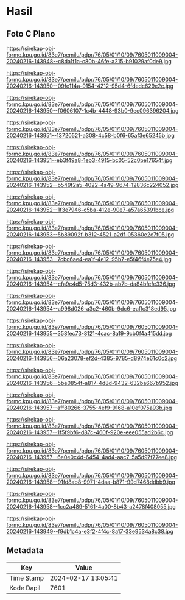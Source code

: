 # Hasil

## Foto C Plano

https://sirekap-obj-formc.kpu.go.id/83e7/pemilu/pdpr/76/05/01/10/09/7605011009004-20240216-143948--c8da1f1a-c80b-46fe-a215-b91029af0de9.jpg

https://sirekap-obj-formc.kpu.go.id/83e7/pemilu/pdpr/76/05/01/10/09/7605011009004-20240216-143950--09fe114a-9154-4212-95d4-6fdedc629e2c.jpg

https://sirekap-obj-formc.kpu.go.id/83e7/pemilu/pdpr/76/05/01/10/09/7605011009004-20240216-143950--f0606107-1c4b-4448-93b0-9ec096396204.jpg

https://sirekap-obj-formc.kpu.go.id/83e7/pemilu/pdpr/76/05/01/10/09/7605011009004-20240216-143951--13720521-a308-4c58-b0f6-65af3e65245b.jpg

https://sirekap-obj-formc.kpu.go.id/83e7/pemilu/pdpr/76/05/01/10/09/7605011009004-20240216-143951--eb3f49a8-1eb3-4915-bc05-52c0be17654f.jpg

https://sirekap-obj-formc.kpu.go.id/83e7/pemilu/pdpr/76/05/01/10/09/7605011009004-20240216-143952--b549f2a5-4022-4a49-9674-12836c224052.jpg

https://sirekap-obj-formc.kpu.go.id/83e7/pemilu/pdpr/76/05/01/10/09/7605011009004-20240216-143952--1f3e7946-c5ba-412e-90e7-a57a65391bce.jpg

https://sirekap-obj-formc.kpu.go.id/83e7/pemilu/pdpr/76/05/01/10/09/7605011009004-20240216-143953--5b89092f-b312-4521-a2df-05360e2c7f05.jpg

https://sirekap-obj-formc.kpu.go.id/83e7/pemilu/pdpr/76/05/01/10/09/7605011009004-20240216-143953--7cbc6ae4-ea1f-4e12-95b7-e5f46f4e75e4.jpg

https://sirekap-obj-formc.kpu.go.id/83e7/pemilu/pdpr/76/05/01/10/09/7605011009004-20240216-143954--cfa9c4d5-75d3-432b-ab7b-da84bfefe336.jpg

https://sirekap-obj-formc.kpu.go.id/83e7/pemilu/pdpr/76/05/01/10/09/7605011009004-20240216-143954--a998d026-a3c2-460b-9dc6-eaffc318ed95.jpg

https://sirekap-obj-formc.kpu.go.id/83e7/pemilu/pdpr/76/05/01/10/09/7605011009004-20240216-143955--358fec73-8121-4cac-8a19-9cb0f4a415dd.jpg

https://sirekap-obj-formc.kpu.go.id/83e7/pemilu/pdpr/76/05/01/10/09/7605011009004-20240216-143956--06a23078-ef2d-4385-9785-d8974e61c0c2.jpg

https://sirekap-obj-formc.kpu.go.id/83e7/pemilu/pdpr/76/05/01/10/09/7605011009004-20240216-143956--5be0854f-a817-4d8d-9432-632ba667b952.jpg

https://sirekap-obj-formc.kpu.go.id/83e7/pemilu/pdpr/76/05/01/10/09/7605011009004-20240216-143957--aff80266-3755-4ef9-9168-a10ef075a93b.jpg

https://sirekap-obj-formc.kpu.go.id/83e7/pemilu/pdpr/76/05/01/10/09/7605011009004-20240216-143957--1f5f9bf6-d87c-460f-920e-eee055ad2b6c.jpg

https://sirekap-obj-formc.kpu.go.id/83e7/pemilu/pdpr/76/05/01/10/09/7605011009004-20240216-143957--6e0e0c4d-6454-4ad4-aac7-5a5d97f77ee8.jpg

https://sirekap-obj-formc.kpu.go.id/83e7/pemilu/pdpr/76/05/01/10/09/7605011009004-20240216-143958--91fd8ab8-9971-4daa-b871-99d7468ddbb9.jpg

https://sirekap-obj-formc.kpu.go.id/83e7/pemilu/pdpr/76/05/01/10/09/7605011009004-20240216-143958--1cc2a489-5161-4a00-8b43-a2478f408055.jpg

https://sirekap-obj-formc.kpu.go.id/83e7/pemilu/pdpr/76/05/01/10/09/7605011009004-20240216-143949--f9db1c4a-e3f2-4f4c-8a17-33e9534a8c38.jpg


## Metadata

| Key        | Value               |
| ---------- | ------------------- |
| Time Stamp | 2024-02-17 13:05:41 |
| Kode Dapil | 7601                |




